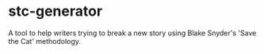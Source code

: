# stc-generator
A tool to help writers trying to break a new story using Blake Snyder's 'Save the Cat' methodology.
